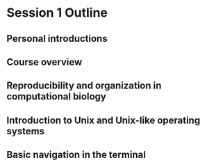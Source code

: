 # Session 1 Outline

## Personal introductions

## Course overview

## Reproducibility and organization in computational biology

## Introduction to Unix and Unix-like operating systems

## Basic navigation in the terminal
